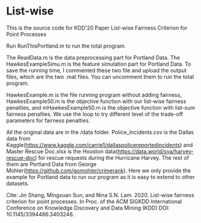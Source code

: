 # List-wise
This is the source code for KDD'20 Paper List-wise Fairness Criterion for Point Processes

Run RunThisPortland.m to run the total program.

The ReadData.m is the data preprocessing part for Portland Data. The HawkesExampleSimu.m is the feature simulation part for Portland Data. To save the running time, I commented these two file and upload the output files, which are the two .mat files. You can uncomment them to run the total program.

HawkesExample.m is the file running program without adding fairness, HawkesExample50.m is the objective function with our list-wise fairness penalties, and mHawkesExample50.m is the objective function with list-sum fairness penalties. We use the loop to try different level of the trade-off parameters for fairness penalties.

All the original data are in the /data folder. Police_Incidents.csv is the Dallas data from Kaggle(https://www.kaggle.com/carrie1/dallaspolicereportedincidents) and Master Rescue Doc.xlsx is the Houston data(https://data.world/sya/harvey-rescue-doc) for rescue requests during the Hurricane Harvey. The rest of them are Portland Data from George Mohler(https://github.com/gomohler/crimerank). Here we only provide the example for Portland data to run our program as it is easy to extend to other datasets.

Cite: Jin Shang, Mingxuan Sun, and Nina S.N. Lam. 2020. List-wise fairness criterion for point processes. In Proc. of the ACM SIGKDD International Conference on Knowledge Discovery and Data Mining (KDD) DOI: 10.1145/3394486.3403246. 

